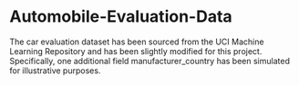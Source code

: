 # Automobile-Evaluation-Data



The car evaluation dataset has been sourced from the UCI Machine Learning Repository and has been slightly modified for this project. 
Specifically, one additional field manufacturer_country has been simulated for illustrative purposes.
